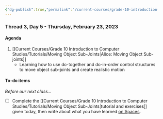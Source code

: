 ```yaml
---
{"dg-publish":true,"permalink":"/current-courses/grade-10-introduction-to-computer-studies/section-1/thread-3/day-5/","dgHomeLink":false}
---
```


### Thread 3, Day 5 - Thursday, February 23, 2023
#### Agenda

1. [[Current Courses/Grade 10 Introduction to Computer Studies/Tutorials/Moving Object Sub-Joints|Alice: Moving Object Sub-joints]]
	- Learning how to use do-together and do-in-order control structures to move object sub-joints and create realistic motion

#### To-do items
*Before our next class...*

- [ ] Complete the [[Current Courses/Grade 10 Introduction to Computer Studies/Tutorials/Moving Object Sub-Joints|tutorial and exercises]] given today, then write about what you have learned [on Spaces](https://ca.spacesedu.com/).